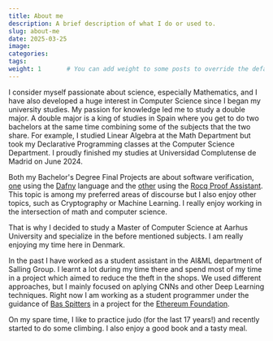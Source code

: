 ```yaml
---
title: About me
description: A brief description of what I do or used to.
slug: about-me
date: 2025-03-25
image:
categories:
tags:
weight: 1       # You can add weight to some posts to override the default sorting (date descending)
---
```


I consider myself passionate about science, especially Mathematics, and I have also developed a huge interest in Computer Science since I began my university studies. My passion for knowledge led me to study a double major. A double major is a king of studies in Spain where you get to do two bachelors at the same time combining some of the subjects that the two share. For example, I studied Linear Algebra at the Math Department but took my Declarative Programming classes at the Computer Science Department. I proudly finished my studies at Universidad Complutense de Madrid on June 2024.

Both my Bachelor's Degree Final Projects are about software verification, [one](https://github.com/ErVinuelas/verification-segments) using the [Dafny](https://dafny.org/) language and the [other](https://github.com/costa-group/termination_coq) using the [Rocq Proof Assistant](https://rocq-prover.org/). This topic is among my preferred areas of discourse but I also enjoy other topics, such as Cryptography or Machine Learning. I really enjoy working in the intersection of math and computer science.

That is why I decided to study a Master of Computer Science at Aarhus University and specialize in the before mentioned subjects. I am really enjoying my time here in Denmark.

In the past I have worked as a student assistant in the AI&ML department of Salling Group. I learnt a lot during my time there and spend most of my time in a project which aimed to reduce the theft in the shops. We used different approaches, but I mainly focused on aplying CNNs and other Deep Learning techniques. Right now I am working as a student programmer under the guidance of [Bas Spitters](https://users-cs.au.dk/spitters/) in a project for the [Ethereum Foundation](https://verified-zkevm.org).

On my spare time, I like to practice judo (for the last 17 years!) and recently started to do some climbing. I also enjoy a good book and a tasty meal.
